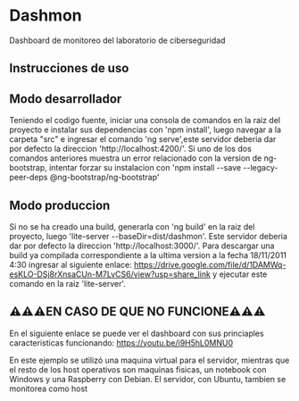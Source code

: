 # Dashmon

Dashboard de monitoreo del laboratorio de ciberseguridad

## Instrucciones de uso

## Modo desarrollador

Teniendo el codigo fuente, iniciar una consola de comandos en la raiz del proyecto e instalar sus dependencias con 'npm install', luego navegar a la carpeta "src" e ingresar el comando 'ng serve',este servidor deberia dar por defecto la direccion 'http://localhost:4200/'.
Si uno de los dos comandos anteriores muestra un error relacionado con la version de ng-bootstrap, intentar forzar su instalacion con 'npm install --save --legacy-peer-deps @ng-bootstrap/ng-bootstrap'

## Modo produccion

Si no se ha creado una build, generarla con 'ng build' en la raiz del proyecto, luego 'lite-server --baseDir=dist/dashmon'.
Este servidor deberia dar por defecto la direccion 'http://localhost:3000/'.
Para descargar una build ya compilada correspondiente a la ultima version a la fecha 18/11/2011 4:30 ingresar al siguiente enlace:
https://drive.google.com/file/d/1DAMWq-esKLO-DSj8rXnsaCUn-M7LvCS6/view?usp=share_link y ejecutar este comando en la raiz 'lite-server'.

## ⚠️⚠️⚠️EN CASO DE QUE NO FUNCIONE⚠️⚠️⚠️
En el siguiente enlace se puede ver el dashboard con sus princiaples caracteristicas funcionando:
https://youtu.be/i9H5hL0MNU0

  En este ejemplo se utilizó una maquina virtual para el servidor, mientras que el resto de los host operativos son maquinas fisicas,
un notebook con Windows y una Raspberry con Debian. El servidor, con Ubuntu, tambien se monitorea como host

